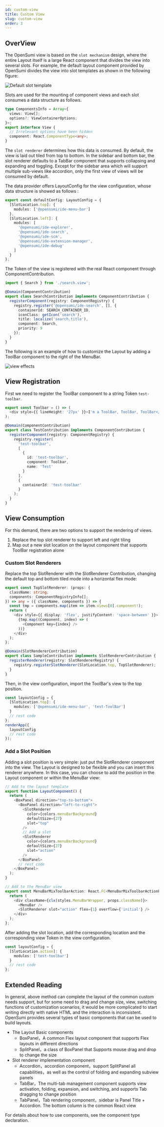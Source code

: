 ```yaml
---
id: custom-view
title: Custom View
slug: custom-view
order: 3
---
```


## OverView

The OpenSumi view is based on the `slot mechanism` design, where the entire Layout itself is a large React component that divides the view into several slots. For example, the default layout component provided by OpenSumi divides the view into slot templates as shown in the following figure:

![Default slot template](https://img.alicdn.com/imgextra/i3/O1CN01jVb1Nv1n4XHe0H2wG_!!6000000005036-2-tps-1714-1374.png)

Slots are used for the mounting of component views and each slot consumes a data structure as follows.

```typescript
type ComponentsInfo = Array<{
  views: View[];
  options?: ViewContainerOptions;
}>;
export interface View {
  // Irrelevant options have been hidden
  component: React.ComponentType<any>;
}
```

The `slot renderer` determines how this data is consumed. By default, the view is laid out tiled from top to bottom. In the sidebar and bottom bar, the slot renderer defaults to a TabBar component that supports collapsing and expanding and toggling. Except for the sidebar area which will support multiple sub-views like accordion, only the first view of views will be consumed by default. 

The data provider offers LayoutConfig for the view configuration, whose data structure is showed as follows :

```typescript
export const defaultConfig: LayoutConfig = {
  [SlotLocation.top]: {
    modules: ['@opensumi/ide-menu-bar']
  },
  [SlotLocation.left]: {
    modules: [
      '@opensumi/ide-explorer',
      '@opensumi/ide-search',
      '@opensumi/ide-scm',
      '@opensumi/ide-extension-manager',
      '@opensumi/ide-debug'
    ]
  }
};
```

The Token of the view is registered with the real React component through ComponentContribution.

```typescript
import { Search } from './search.view';

@Domain(ComponentContribution)
export class SearchContribution implements ComponentContribution {
  registerComponent(registry: ComponentRegistry) {
    registry.register('@opensumi/ide-search', [], {
      containerId: SEARCH_CONTAINER_ID,
      iconClass: getIcon('search'),
      title: localize('search.title'),
      component: Search,
      priority: 9
    });
  }
}
```

The following is an example of how to customize the Layout by adding a ToolBar component to the right of the MenuBar.

![view effects](https://img.alicdn.com/imgextra/i2/O1CN01GNMkW31ygVtoizfSG_!!6000000006608-2-tps-2880-1750.png)

## View Registration

First we need to register the ToolBar component to a string Token `test-toolbar`.

```typescript
export const Toolbar = () => (
  <div style={{ lineHeight: '27px' }}>I'm a ToolBar, ToolBar, ToolBar</div>
);

@Domain(ComponentContribution)
export class TestContribution implements ComponentContribution {
  registerComponent(registry: ComponentRegistry) {
    registry.register(
      'test-toolbar',
      [
        {
          id: 'test-toolbar',
          component: Toolbar,
          name: 'Test'
        }
      ],
      {
        containerId: 'test-toolbar'
      }
    );
  }
}
```

## View Consumption

For this demand, there are two options to support the rendering of views.

1. Replace the top slot renderer to support left and right tiling
2. Map out a new slot location on the layout component that supports ToolBar registration alone  

### Custom Slot Renderers

Replace the top SlotRenderer with the SlotRenderer Contribution, changing the default top and bottom tiled mode into a horizontal flex mode:

```typescript
export const TopSlotRenderer: (props: {
  className: string;
  components: ComponentRegistryInfo[];
}) => any = ({ className, components }) => {
  const tmp = components.map(item => item.views[0].component!);
  return (
    <div style={{ display: 'flex', justifyContent: 'space-between' }}>
      {tmp.map((Component, index) => (
        <Component key={index} />
      ))}
    </div>
  );
};

@Domain(SlotRendererContribution)
export class SampleContribution implements SlotRendererContribution {
  registerRenderer(registry: SlotRendererRegistry) {
    registry.registerSlotRenderer(SlotLocation.top, TopSlotRenderer);
  }
}
```
Then, in the view configuration, import the ToolBar's view to the top position.

```typescript
const layoutConfig = {
  [SlotLocation.top]: {
    modules: ['@opensumi/ide-menu-bar', 'test-ToolBar']
  }
  // rest code
};
renderApp({
  layoutConfig
  // rest code
});
```

### Add a Slot Position

Adding a slot position is very simple: just put the SlotRenderer component into the view. The Layout is designed to be flexible and you can insert this renderer anywhere. In this case, you can choose to add the position in the Layout component or within the MenuBar view: 

```typescript
// Add to the layout template
export function LayoutComponent() {
  return (
    <BoxPanel direction="top-to-bottom">
      <BoxPanel direction="left-to-right">
        <SlotRenderer
          color={colors.menuBarBackground}
          defaultSize={27}
          slot="top"
        />
        // Add a slot
        <SlotRenderer
          color={colors.menuBarBackground}
          defaultSize={27}
          slot="action"
        />
      </BoxPanel>
      // rest code
    </BoxPanel>
  );
}

// Add to the MenuBar view  
export const MenuBarMixToolbarAction: React.FC<MenuBarMixToolbarActionProps> = props => {
  return (
    <div className={clx(styles.MenuBarWrapper, props.className)}>
      <MenuBar />
      <SlotRenderer slot="action" flex={1} overflow={'initial'} />
    </div>
  );
};
```

After adding the slot location, add the corresponding location and the corresponding view Token in the view configuration.

```typescript
const layoutConfig = {
  [SlotLocation.action]: {
    modules: ['test-toolbar']
  }
  // rest code
};
```

## Extended Reading

In general, above method can complete the layout of the common custom needs support, but for some need to drag and change size, view, switching functions of customization scenarios, it would be more complicated to start writing directly with native HTML and the interaction is inconsistent. OpenSumi provides several types of basic components that can be used to build layouts.


- The Layout Basic components
  - BoxPanel，A common Flex layout component that supports Flex layouts in different directions
  - SplitPanel，a class of BoxPanel that Supports mouse drag and drop to change the size
- Slot renderer implementation component
  - Accordion，accordion component，support SplitPanel all capabilities，as well as the control of folding and expanding subview panels
  - TabBar，The multi-tab management component supports view activation, folding, expansion, and switching, and supports Tab dragging to change position  
  - TabPanel，Tab rendering component，sidebar is Panel Title + Accordion. The bottom column is the common React view

For details about how to use components, see the component type declaration.
